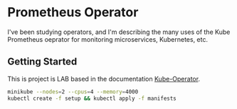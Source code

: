 # Prometheus Operator

I've been studying operators, and I'm describing the many uses of the Kube Prometheus oeprator for monitoring microservices, Kubernetes, etc.

## Getting Started

This is project is LAB based in the documentation [Kube-Operator](https://github.com/prometheus-operator/kube-prometheus).


```bash
minikube --nodes=2 --cpus=4 --memory=4000
kubectl create -f setup && kubectl apply -f manifests
```


